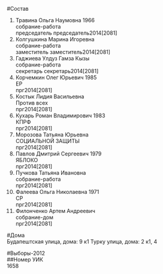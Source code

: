 #Состав  
1. Травина Ольга Наумовна 1966  
    собрание-работа  
    председатель председатель2014[2081]  
2. Колгушкина Марина Игоревна  
    собрание-работа  
    заместитель заместитель2014[2081]  
3. Гаджиева Улдуз Гамза Кызы  
    собрание-работа  
    секретарь секретарь2014[2081]  
4. Корчемкин Олег Юрьевич 1985  
    ЕР  
    прг2014[2081]  
5. Костык Лидия Васильевна  
    Против всех  
    прг2014[2081]  
6. Кухарь Роман Владимирович 1983  
    КПРФ  
    прг2014[2081]  
7. Морозова Татьяна Юрьевна  
    СОЦИАЛЬНОЙ ЗАЩИТЫ  
    прг2014[2081]  
8. Павлов Дмитрий Сергеевич 1979  
    ЯБЛОКО  
    прг2014[2081]  
9. Пучкова Татьяна Ивановна  
    собрание-работа  
    прг2014[2081]  
10. Фалеева Ольга Николаевна 1971  
    СР  
    прг2014[2081]  
11. Филонченко Артем Андреевич  
    собрание-дом  
    прг2014[2081]  
  
#Дома  
Будапештская улица, дома: 9 к1 Турку улица, дома: 2 к1, 4  
  
#Выборы-2012  
##Номер УИК  
1658  
